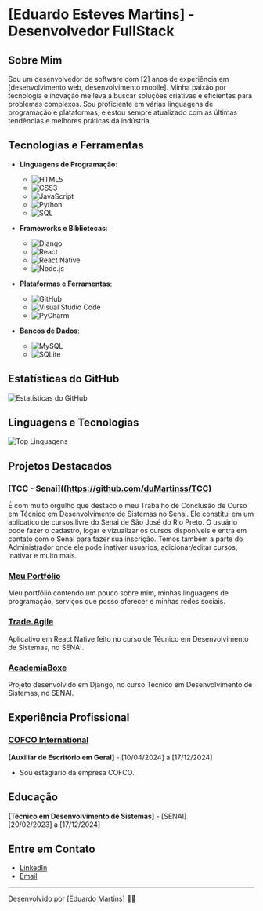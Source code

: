# [Eduardo Esteves Martins] - Desenvolvedor FullStack

## Sobre Mim

Sou um desenvolvedor de software com [2] anos de experiência em [desenvolvimento web, desenvolvimento mobile]. Minha paixão por tecnologia e inovação me leva a buscar soluções criativas e eficientes para problemas complexos. Sou proficiente em várias linguagens de programação e plataformas, e estou sempre atualizado com as últimas tendências e melhores práticas da indústria.


## Tecnologias e Ferramentas

- **Linguagens de Programação**:
  - ![HTML5](https://img.shields.io/badge/-HTML5-E34F26?style=for-the-badge&logo=html5&logoColor=white)
  - ![CSS3](https://img.shields.io/badge/-CSS3-1572B6?style=for-the-badge&logo=css3&logoColor=white)
  - ![JavaScript](https://img.shields.io/badge/-JavaScript-F7DF1E?style=for-the-badge&logo=javascript&logoColor=black)
  - ![Python](https://img.shields.io/badge/-Python-3776AB?style=for-the-badge&logo=python&logoColor=white)
  - ![SQL](https://img.shields.io/badge/-SQL-003B57?style=for-the-badge&logo=sqlite&logoColor=white)

- **Frameworks e Bibliotecas**:
  - ![Django](https://img.shields.io/badge/-Django-092E20?style=for-the-badge&logo=django&logoColor=white)
  - ![React](https://img.shields.io/badge/-React-61DAFB?style=for-the-badge&logo=react&logoColor=black)
  - ![React Native](https://img.shields.io/badge/-React%20Native-61DAFB?style=for-the-badge&logo=react&logoColor=black)
  - ![Node.js](https://img.shields.io/badge/-Node.js-339933?style=for-the-badge&logo=node.js&logoColor=white)

- **Plataformas e Ferramentas**:
  - ![GitHub](https://img.shields.io/badge/-GitHub-181717?style=for-the-badge&logo=github&logoColor=white)
  - ![Visual Studio Code](https://img.shields.io/badge/-Visual%20Studio%20Code-007ACC?style=for-the-badge&logo=visual-studio-code&logoColor=white)
  - ![PyCharm](https://img.shields.io/badge/-PyCharm-000000?style=for-the-badge&logo=pycharm&logoColor=white)

- **Bancos de Dados**:
  - ![MySQL](https://img.shields.io/badge/-MySQL-4479A1?style=for-the-badge&logo=mysql&logoColor=white)
  - ![SQLite](https://img.shields.io/badge/-SQLite-003B57?style=for-the-badge&logo=sqlite&logoColor=white)
## Estatísticas do GitHub

![Estatísticas do GitHub](https://github-readme-stats.vercel.app/api?username=duMartinss&show_icons=true&hide_title=true&count_private=true&include_all_commits=true&hide=prs&theme=dark)

## Linguagens e Tecnologias

![Top Linguagens](https://github-readme-stats.vercel.app/api/top-langs/?username=duMartinss&layout=compact&theme=dark)

## Projetos Destacados

### [TCC - Senai]((https://github.com/duMartinss/TCC)
É com muito orgulho que destaco o meu Trabalho de Conclusão de Curso em Técnico em Desenvolvimento de Sistemas no Senai. Ele constitui em um aplicatico de cursos livre do Senai de São José do Rio Preto. O usuário pode fazer o cadastro, logar e vizualizar os cursos disponíveis e entra em contato com o Senai para fazer sua inscrição. Temos também a parte do Administrador onde ele pode inativar usuarios, adicionar/editar cursos, inativar e muito mais.

### [Meu Portfólio](https://dumartinss.github.io/Meu-Portfolio/)
Meu portfólio contendo um pouco sobre mim, minhas linguagens de programação, serviços que posso oferecer e minhas redes sociais.

### [Trade.Agile](https://github.com/duMartinss/tradeAgile)
Aplicativo em React Native feito no curso de Técnico em Desenvolvimento de Sistemas, no SENAI.

### [AcademiaBoxe](https://github.com/duMartinss/Django-Senai)
Projeto desenvolvido em Django, no curso Técnico em Desenvolvimento de Sistemas, no SENAI.


## Experiência Profissional

### [COFCO International](https://br.cofcointernational.com/)
**[Auxiliar de Escritório em Geral]** - [10/04/2024] a [17/12/2024]

- Sou estágiario da empresa COFCO.

## Educação

**[Técnico em Desenvolvimento de Sistemas]** - [SENAI]  
[20/02/2023] a [17/12/2024]


## Entre em Contato

- [LinkedIn](https://www.linkedin.com/in/eduardo-martins-524102253/)
- [Email](mailto:duduestevesmartins@gmail.com)

---

Desenvolvido por [Eduardo Martins] 🧑‍💻
